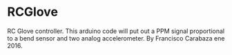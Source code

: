 # RCGlove
RC Glove controller.
This arduino code will put out a PPM signal proportional to a bend sensor and two analog accelerometer.
By Francisco Carabaza ene 2016.
